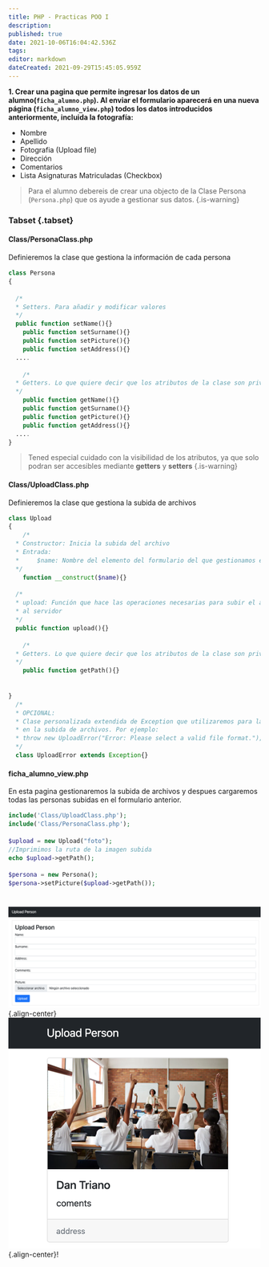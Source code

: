 ```yaml
---
title: PHP - Practicas POO I
description: 
published: true
date: 2021-10-06T16:04:42.536Z
tags: 
editor: markdown
dateCreated: 2021-09-29T15:45:05.959Z
---
```


**1. Crear una pagina que permite ingresar los datos de un alumno(`ficha_alumno.php`). Al enviar el formulario aparecerá en una nueva página (`ficha_alumno_view.php`)  todos los datos introducidos anteriormente, incluida la fotografía:**

- Nombre
- Apellido
- Fotografia (Upload file)
- Dirección
- Comentarios
- Lista Asignaturas Matriculadas (Checkbox)

> Para el alumno debereis de crear una objecto de la Clase Persona (`Persona.php`) que os ayude a gestionar sus datos.
{.is-warning}


### Tabset {.tabset}
  
####  Class/PersonaClass.php

Definieremos la clase que gestiona la información de cada persona

```php
class Persona
{
	
  /*
  * Setters. Para añadir y modificar valores
  */
  public function setName(){}
	public function setSurname(){}
	public function setPicture(){}
	public function setAddress(){}
  ....
  
	/*
  * Getters. Lo que quiere decir que los atributos de la clase son private
  */
	public function getName(){}
	public function getSurname(){}
	public function getPicture(){}
	public function getAddress(){}
  ....
}
````

> Tened especial cuidado con la visibilidad de los atributos, ya que solo podran ser accesibles mediante **getters** y **setters**
{.is-warning}

####  Class/UploadClass.php

Definieremos la clase que gestiona la subida de archivos

```php
class Upload
{
	/*
  * Constructor: Inicia la subida del archivo
  * Entrada: 
  * 	$name: Nombre del elemento del formulario del que gestionamos el $_FILE
  */
	function __construct($name){}
	
  /*
  * upload: Función que hace las operaciones necesarias para subir el archivo
  * al servidor
  */
  public function upload(){}
  
	/*
  * Getters. Lo que quiere decir que los atributos de la clase son private
  */
	public function getPath(){}
  

}
  /*
  * OPCIONAL:
  * Clase personalizada extendida de Exception que utilizaremos para lanzar errores
  * en la subida de archivos. Por ejemplo:
  * throw new UploadError("Error: Please select a valid file format.");
  */
  class UploadError extends Exception{}
````

####  ficha_alumno_view.php

En esta pagina gestionaremos la subida de archivos y despues cargaremos todas las personas subidas en el formulario anterior.

```php
include('Class/UploadClass.php');
include('Class/PersonaClass.php');

$upload = new Upload("foto");
//Imprimimos la ruta de la imagen subida
echo $upload->getPath();

$persona = new Persona();
$persona->setPicture($upload->getPath());
```
#
![upload_person.png](/informatica/daw/m7/upload_person.png){.align-center}![uploaded_person.png](/informatica/daw/m7/uploaded_person.png){.align-center}!

